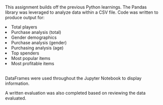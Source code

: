 This assignment builds off the previous Python learnings. The Pandas library was leveraged to analyze data within a CSV file. Code was written to produce output for:

<li>Total players</li>
<li>Purchase analysis (total)</li>
<li>Gender demographics</li>
<li>Purchase analysis (gender)</li>
<li>Purchasing analysis (age)</li>
<li>Top spenders</li>
<li>Most popular items</li>
<li>Most profitable items</li>

<br>

DataFrames were used throughout the Jupyter Notebook to display information. <br>

A written evaluation was also completed based on reviewing the data evaluated. 
